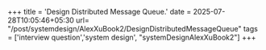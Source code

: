 +++
title = 'Design Distributed Message Queue.'
date = 2025-07-28T10:05:46+05:30
url= "/post/systemdesign/AlexXuBook2/DesignDistributedMessageQueue"
tags = ['interview question','system design', "systemDesignAlexXuBook2"]
+++


